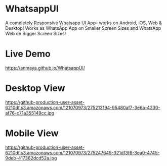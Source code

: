 # WhatsappUI
A completely Responsive Whatsapp UI App- works on Android, iOS, Web & Desktop! Works as WhatsApp App on Smaller Screen Sizes and WhatsApp Web on Bigger Screen Sizes!
# Live Demo
https://anmaya.github.io/WhatsappUI/
# Desktop View
https://github-production-user-asset-6210df.s3.amazonaws.com/121070973/275213194-95480af7-3e6a-4330-af76-c71a355149cc.jpg
# Mobile View
https://github-production-user-asset-6210df.s3.amazonaws.com/121070973/275247649-321df3f6-3ea0-4745-9deb-417362dcd52a.jpg
